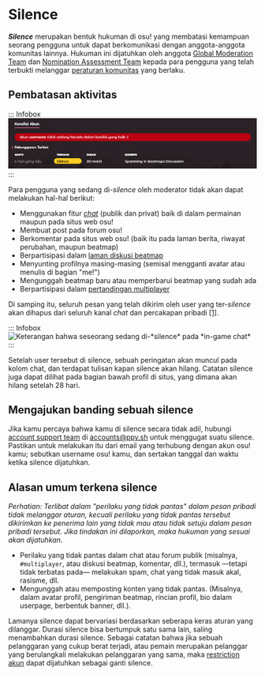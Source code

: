 # Silence

***Silence*** merupakan bentuk hukuman di osu! yang membatasi kemampuan seorang pengguna untuk dapat berkomunikasi dengan anggota-anggota komunitas lainnya. Hukuman ini dijatuhkan oleh anggota [Global Moderation Team](/wiki/People/The_Team/Global_Moderation_Team) dan [Nomination Assessment Team](/wiki/People/The_Team/Nomination_Assessment_Team) kepada para pengguna yang telah terbukti melanggar [peraturan komunitas](/wiki/Rules) yang berlaku.

## Pembatasan aktivitas

::: Infobox
![](img/ID-silence-profile.png "Contoh riwayat pelanggaran yang tertera pada laman profil")
:::

Para pengguna yang sedang di-*silence* oleh moderator tidak akan dapat melakukan hal-hal berikut:

- Menggunakan fitur [*chat*](/wiki/Chat_Console) (publik dan privat) baik di dalam permainan maupun pada situs web osu!
- Membuat post pada forum osu!
- Berkomentar pada situs web osu! (baik itu pada laman berita, riwayat perubahan, maupun beatmap)
- Berpartisipasi dalam [laman diskusi beatmap](/wiki/Beatmap_Discussion)
- Menyunting profilnya masing-masing (semisal mengganti avatar atau menulis di bagian "me!")
- Mengunggah beatmap baru atau memperbarui beatmap yang sudah ada
- Berpartisipasi dalam [pertandingan multiplayer](/wiki/Multi)

Di samping itu, seluruh pesan yang telah dikirim oleh user yang ter-*silence* akan dihapus dari seluruh kanal *chat* dan percakapan pribadi [[1]](https://blog.ppy.sh/post/38114063519/this-week-in-osu-5 "ppy blog").

::: Infobox
![](img/silence-ingame.png "Keterangan bahwa seseorang sedang di-*silence* pada *in-game chat*")
:::

Setelah user tersebut di silence, sebuah peringatan akan muncul pada kolom chat, dan terdapat tulisan kapan silence akan hilang. Catatan silence juga dapat dilihat pada bagian bawah profil di situs, yang dimana akan hilang setelah 28 hari.

## Mengajukan banding sebuah silence

Jika kamu percaya bahwa kamu di silence secara tidak adil, hubungi [account support team](/wiki/People/The_Team/Account_support_team#accounts@ppy.sh) di [accounts@ppy.sh](mailto:accounts@ppy.sh) untuk menggugat suatu silence. Pastikan untuk melakukan itu dari email yang terhubung dengan akun osu! kamu; sebutkan username osu! kamu, dan sertakan tanggal dan waktu ketika silence dijatuhkan.

## Alasan umum terkena silence

*Perhatian: Terlibat dalam "perilaku yang tidak pantas" dalam pesan pribadi tidak melanggar aturan, kecuali perilaku yang tidak pantas tersebut dikirimkan ke penerima lain yang tidak mau atau tidak setuju dalam pesan pribadi tersebut. Jika tindakan ini dilaporkan, maka hukuman yang sesuai akan dijatuhkan.*

- Perilaku yang tidak pantas dalam chat atau forum publik (misalnya, `#multiplayer`, atau diskusi beatmap, komentar, dll.), termasuk —tetapi tidak terbatas pada— melakukan spam, chat yang tidak masuk akal, rasisme, dll.
- Mengunggah atau memposting konten yang tidak pantas. (Misalnya, dalam avatar profil, pengiriman beatmap, rincian profil, bio dalam userpage, berbentuk banner, dll.).

Lamanya silence dapat bervariasi berdasarkan seberapa keras aturan yang dilanggar. Durasi silence bisa bertumpuk satu sama lain, saling menambahkan durasi silence. Sebagai catatan bahwa jika sebuah pelanggaran yang cukup berat terjadi, atau pemain merupakan pelanggar yang berulangkali melakukan pelanggaran yang sama, maka [restriction akun](/wiki/Help_Centre/Account_Restrictions) dapat dijatuhkan sebagai ganti silence.
